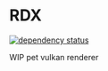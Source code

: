 # RDX

[![dependency status](https://deps.rs/repo/github/GoncaloFDS/tracer/status.svg)](https://deps.rs/repo/github/GoncaloFDS/tracer)

WIP pet vulkan renderer

